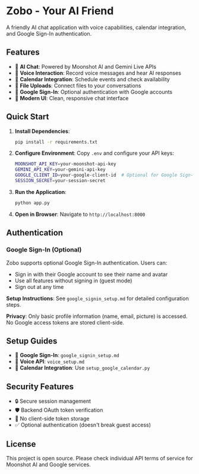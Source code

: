 # Zobo - Your AI Friend

A friendly AI chat application with voice capabilities, calendar integration, and Google Sign-In authentication.

## Features

- 💬 **AI Chat**: Powered by Moonshot AI and Gemini Live APIs
- 🎤 **Voice Interaction**: Record voice messages and hear AI responses
- 📅 **Calendar Integration**: Schedule events and check availability
- 📁 **File Uploads**: Connect files to your conversations
- 🔐 **Google Sign-In**: Optional authentication with Google accounts
- 🎨 **Modern UI**: Clean, responsive chat interface

## Quick Start

1. **Install Dependencies**:
   ```bash
   pip install -r requirements.txt
   ```

2. **Configure Environment**:
   Copy `.env` and configure your API keys:
   ```bash
   MOONSHOT_API_KEY=your-moonshot-api-key
   GEMINI_API_KEY=your-gemini-api-key
   GOOGLE_CLIENT_ID=your-google-client-id  # Optional for Google Sign-In
   SESSION_SECRET=your-session-secret
   ```

3. **Run the Application**:
   ```bash
   python app.py
   ```

4. **Open in Browser**:
   Navigate to `http://localhost:8000`

## Authentication

### Google Sign-In (Optional)

Zobo supports optional Google Sign-In authentication. Users can:
- Sign in with their Google account to see their name and avatar
- Use all features without signing in (guest mode)
- Sign out at any time

**Setup Instructions**: See `google_signin_setup.md` for detailed configuration steps.

**Privacy**: Only basic profile information (name, email, picture) is accessed. No Google access tokens are stored client-side.

## Setup Guides

- 📝 **Google Sign-In**: `google_signin_setup.md`
- 🎤 **Voice API**: `voice_setup.md`
- 📅 **Calendar Integration**: Use `setup_google_calendar.py`

## Security Features

- 🔒 Secure session management
- 🛡️ Backend OAuth token verification
- 🚫 No client-side token storage
- ✅ Optional authentication (doesn't break guest access)

## License

This project is open source. Please check individual API terms of service for Moonshot AI and Google services.